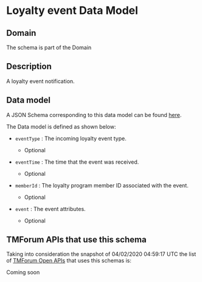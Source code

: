 # Loyalty event Data Model

## Domain

The  schema is part of the  Domain

## Description

A loyalty event notification.

## Data model

A JSON Schema corresponding to this data model can be found
[here](https://github.com/tmforum-rand/schemas/blob/candidates/Product/LoyaltyEvent.schema.json).

The Data model is defined as shown below:

- `eventType` : The incoming loyalty event type.

  - Optional


- `eventTime` : The time that the event was received.

  - Optional


- `memberId` : The loyalty program member ID associated with the event.

  - Optional


- `event` : The event attributes.

  - Optional






## TMForum APIs that use this schema

Taking into consideration the snapshot of 04/02/2020 04:59:17 UTC the list of [TMForum Open APIs](https://www.tmforum.org/open-apis/) that uses this schemas is:

Coming soon